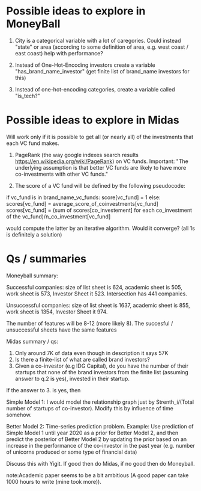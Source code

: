 # Possible ideas to explore in MoneyBall

1. City is a categorical variable with a lot of caregories. Could instead "state" or area (according to some definition of area, e.g. west coast / east coast) help with performance?

2. Instead of One-Hot-Encoding investors create a variable "has_brand_name_investor" (get finite list of brand_name investors for this)

3. Instead of one-hot-encoding categories, create a variable called "is_tech?"

# Possible ideas to explore in Midas

Will work only if it is possible to get all (or nearly all) of the investments that each VC fund makes.

1. PageRank (the way google indexes search results https://en.wikipedia.org/wiki/PageRank) on VC funds. Important: "The underlying assumption is that better VC funds are likely to have more co-investments with other VC funds."

2. The score of a VC fund will be defined by the following pseudocode:

if vc_fund is in brand_name_vc_funds:
    score[vc_fund] = 1
else:
    scores[vc_fund] = average_score_of_coinvestments[vc_fund]
    scores[vc_fund] = (sum of scores[co_investement] for each co_investment of the vc_fund)/n_co_investment[vc_fund]

would compute the latter by an iterative algorithm. Would it converge? (all 1s is definitely a solution)

# Qs / summaries

Moneyball summary:

Successful companies: size of list sheet is 624, academic sheet is 505, work sheet is 573, Investor Sheet it 523. Intersection has 441 companies.

Unsuccessful companies: size of list sheet is 1637, academic sheet is 855, work sheet is 1354, Investor Sheet it 974. 

The number of features will be 8-12 (more likely 8). The succesful / unsuccessful sheets have the same features


Midas summary / qs:

1. Only around 7K of data even though in description it says 57K
2. Is there a finite-list of what are called brand investors?
3. Given a co-investor (e.g IDG Capital), do you have the number of their startups that none of the brand investors from the finite list (assuming answer to q.2 is yes), invested in their startup.

If the answer to 3. is yes, then 

Simple Model 1: I would model the relationship graph just by Strenth_i/(Total number of startups of co-investor). Modify this by influence of time somehow. 

Better Model 2: Time-series prediction problem. Example: Use prediction of Simple Model 1 until year 2020 as a prior for Better Model 2, and then predict the posterior of Better Model 2 by updating the prior based on an increase in the performance of the co-investor in the past year (e.g. number of unicorns produced or some type of financial data)

Discuss this with Yigit. If good then do Midas, if no good then do Moneyball.

note:Academic paper seems to be a bit ambitious (A good paper can take 1000 hours to write (mine took more)).
